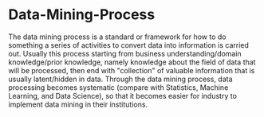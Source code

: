 # Data-Mining-Process
The data mining process is a standard or framework for how to do something a series of activities to convert data into information is carried out. Usually this process
starting from business understanding/domain knowledge/prior knowledge, namely knowledge about the field of data that will be processed, then end with "collection" of valuable information that is usually latent/hidden in data. Through the data mining process, data processing becomes systematic (compare with Statistics, Machine Learning, and Data Science), so that it becomes easier for industry to implement data mining in their institutions.
